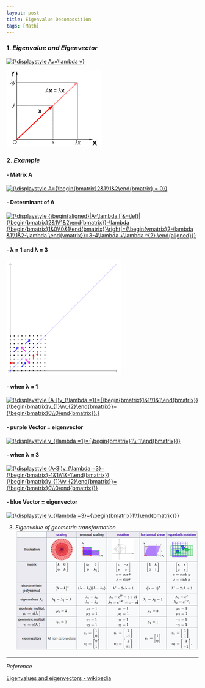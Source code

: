 ```yaml
---
layout: post
title: Eigenvalue Decomposition
tags: [Math]
---
```


### 1. *Eigenvalue and Eigenvector*

<a href="https://www.codecogs.com/eqnedit.php?latex=\inline&space;{\displaystyle&space;Av=\lambda&space;v}" target="_blank"><img src="https://latex.codecogs.com/gif.latex?\inline&space;{\displaystyle&space;Av=\lambda&space;v}" title="{\displaystyle Av=\lambda v}" /></a>

![alt text](/assets/img/eigenvalue.png)

### 2. *Example*

#### - Matrix A

<a href="https://www.codecogs.com/eqnedit.php?latex=\inline&space;{\displaystyle&space;A={\begin{bmatrix}2&1\\1&2\end{bmatrix}&space;=&space;0}}" target="_blank"><img src="https://latex.codecogs.com/gif.latex?\inline&space;{\displaystyle&space;A={\begin{bmatrix}2&1\\1&2\end{bmatrix}&space;=&space;0}}" title="{\displaystyle A={\begin{bmatrix}2&1\\1&2\end{bmatrix} = 0}}" /></a>

#### - Determinant of A

<a href="https://www.codecogs.com/eqnedit.php?latex=\inline&space;{\displaystyle&space;{\begin{aligned}|A-\lambda&space;I|&=\left|{\begin{bmatrix}2&1\\1&2\end{bmatrix}}-\lambda&space;{\begin{bmatrix}1&0\\0&1\end{bmatrix}}\right|={\begin{vmatrix}2-\lambda&space;&1\\1&2-\lambda&space;\end{vmatrix}}=3-4\lambda&space;&plus;\lambda&space;^{2}.\end{aligned}}}" target="_blank"><img src="https://latex.codecogs.com/gif.latex?\inline&space;{\displaystyle&space;{\begin{aligned}|A-\lambda&space;I|&=\left|{\begin{bmatrix}2&1\\1&2\end{bmatrix}}-\lambda&space;{\begin{bmatrix}1&0\\0&1\end{bmatrix}}\right|={\begin{vmatrix}2-\lambda&space;&1\\1&2-\lambda&space;\end{vmatrix}}=3-4\lambda&space;&plus;\lambda&space;^{2}.\end{aligned}}}" title="{\displaystyle {\begin{aligned}|A-\lambda I|&=\left|{\begin{bmatrix}2&1\\1&2\end{bmatrix}}-\lambda {\begin{bmatrix}1&0\\0&1\end{bmatrix}}\right|={\begin{vmatrix}2-\lambda &1\\1&2-\lambda \end{vmatrix}}=3-4\lambda +\lambda ^{2}.\end{aligned}}}" /></a>

#### - λ = 1 and λ = 3

![alt text](/assets/img/Eigenvectors.gif)

#### - when λ = 1

<a href="https://www.codecogs.com/eqnedit.php?latex=\inline&space;{\displaystyle&space;(A-I)v_{\lambda&space;=1}={\begin{bmatrix}1&1\\1&1\end{bmatrix}}{\begin{bmatrix}v_{1}\\v_{2}\end{bmatrix}}={\begin{bmatrix}0\\0\end{bmatrix}}.}" target="_blank"><img src="https://latex.codecogs.com/gif.latex?\inline&space;{\displaystyle&space;(A-I)v_{\lambda&space;=1}={\begin{bmatrix}1&1\\1&1\end{bmatrix}}{\begin{bmatrix}v_{1}\\v_{2}\end{bmatrix}}={\begin{bmatrix}0\\0\end{bmatrix}}.}" title="{\displaystyle (A-I)v_{\lambda =1}={\begin{bmatrix}1&1\\1&1\end{bmatrix}}{\begin{bmatrix}v_{1}\\v_{2}\end{bmatrix}}={\begin{bmatrix}0\\0\end{bmatrix}}.}" /></a>

#### - purple Vector = eigenvector

<a href="https://www.codecogs.com/eqnedit.php?latex=\inline&space;{\displaystyle&space;v_{\lambda&space;=1}={\begin{bmatrix}1\\-1\end{bmatrix}}}" target="_blank"><img src="https://latex.codecogs.com/gif.latex?\inline&space;{\displaystyle&space;v_{\lambda&space;=1}={\begin{bmatrix}1\\-1\end{bmatrix}}}" title="{\displaystyle v_{\lambda =1}={\begin{bmatrix}1\\-1\end{bmatrix}}}" /></a>

#### - when λ = 3

<a href="https://www.codecogs.com/eqnedit.php?latex=\inline&space;{\displaystyle&space;(A-3I)v_{\lambda&space;=3}={\begin{bmatrix}-1&1\\1&-1\end{bmatrix}}{\begin{bmatrix}v_{1}\\v_{2}\end{bmatrix}}={\begin{bmatrix}0\\0\end{bmatrix}}}" target="_blank"><img src="https://latex.codecogs.com/gif.latex?\inline&space;{\displaystyle&space;(A-3I)v_{\lambda&space;=3}={\begin{bmatrix}-1&1\\1&-1\end{bmatrix}}{\begin{bmatrix}v_{1}\\v_{2}\end{bmatrix}}={\begin{bmatrix}0\\0\end{bmatrix}}}" title="{\displaystyle (A-3I)v_{\lambda =3}={\begin{bmatrix}-1&1\\1&-1\end{bmatrix}}{\begin{bmatrix}v_{1}\\v_{2}\end{bmatrix}}={\begin{bmatrix}0\\0\end{bmatrix}}}" /></a>

#### - blue Vector = eigenvector

<a href="https://www.codecogs.com/eqnedit.php?latex=\inline&space;{\displaystyle&space;v_{\lambda&space;=3}={\begin{bmatrix}1\\1\end{bmatrix}}}" target="_blank"><img src="https://latex.codecogs.com/gif.latex?\inline&space;{\displaystyle&space;v_{\lambda&space;=3}={\begin{bmatrix}1\\1\end{bmatrix}}}" title="{\displaystyle v_{\lambda =3}={\begin{bmatrix}1\\1\end{bmatrix}}}" /></a>


3. *Eigenvalue of geometric transformation*
![alt text](/assets/img/eigenvalue_table.png)



***
*Reference*

[Eigenvalues and eigenvectors - wikipedia](https://en.wikipedia.org/wiki/Eigenvalues_and_eigenvectors)
